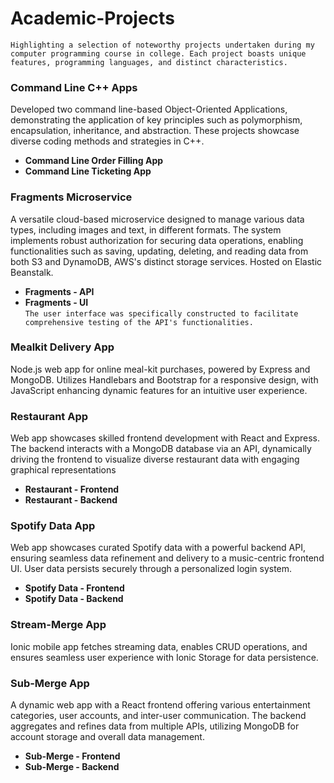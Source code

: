 # Academic-Projects

`Highlighting a selection of noteworthy projects undertaken during my computer programming course in college. Each project boasts unique features, programming languages, and distinct characteristics.`

### Command Line C++ Apps

Developed two command line-based Object-Oriented Applications, demonstrating the application of key principles such as polymorphism, encapsulation, inheritance, and abstraction. These projects showcase diverse coding methods and strategies in C++.

- **Command Line Order Filling App**
- **Command Line Ticketing App**

### Fragments Microservice

A versatile cloud-based microservice designed to manage various data types, including images and text, in different formats. The system implements robust authorization for securing data operations, enabling functionalities such as saving, updating, deleting, and reading data from both S3 and DynamoDB, AWS's distinct storage services. Hosted on Elastic Beanstalk.

- **Fragments - API**
- **Fragments - UI**\
  `The user interface was specifically constructed to facilitate comprehensive testing of the API's functionalities.`

### Mealkit Delivery App

Node.js web app for online meal-kit purchases, powered by Express and MongoDB. Utilizes Handlebars and Bootstrap for a responsive design, with JavaScript enhancing dynamic features for an intuitive user experience.

### Restaurant App

Web app showcases skilled frontend development with React and Express. The backend interacts with a MongoDB database via an API, dynamically driving the frontend to visualize diverse restaurant data with engaging graphical representations

- **Restaurant - Frontend**
- **Restaurant - Backend**

### Spotify Data App

Web app showcases curated Spotify data with a powerful backend API, ensuring seamless data refinement and delivery to a music-centric frontend UI. User data persists securely through a personalized login system.

- **Spotify Data - Frontend**
- **Spotify Data - Backend**

### Stream-Merge App

Ionic mobile app fetches streaming data, enables CRUD operations, and ensures seamless user experience with Ionic Storage for data persistence.

### Sub-Merge App

A dynamic web app with a React frontend offering various entertainment categories, user accounts, and inter-user communication. The backend aggregates and refines data from multiple APIs, utilizing MongoDB for account storage and overall data management.

- **Sub-Merge - Frontend**
- **Sub-Merge - Backend**
